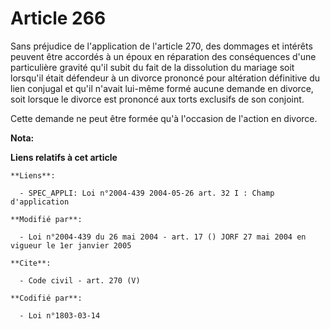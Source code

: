# Article 266

Sans préjudice de l'application de l'article 270, des dommages et intérêts peuvent être accordés à un époux en réparation des
conséquences d'une particulière gravité qu'il subit du fait de la dissolution du mariage soit lorsqu'il était défendeur à un
divorce prononcé pour altération définitive du lien conjugal et qu'il n'avait lui-même formé aucune demande en divorce, soit
lorsque le divorce est prononcé aux torts exclusifs de son conjoint. 

Cette demande ne peut être formée qu'à l'occasion de l'action en divorce.

**Nota:**



**Liens relatifs à cet article**

	**Liens**:

	  - SPEC_APPLI: Loi n°2004-439 2004-05-26 art. 32 I : Champ d'application

	**Modifié par**:

	  - Loi n°2004-439 du 26 mai 2004 - art. 17 () JORF 27 mai 2004 en vigueur le 1er janvier 2005

	**Cite**:

	  - Code civil - art. 270 (V)

	**Codifié par**:

	  - Loi n°1803-03-14
